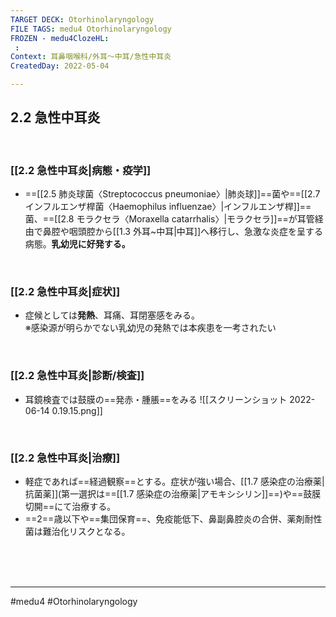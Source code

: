 ```yaml
---
TARGET DECK: Otorhinolaryngology
FILE TAGS: medu4 Otorhinolaryngology
FROZEN - medu4ClozeHL:
 : 
Context: 耳鼻咽喉科/外耳〜中耳/急性中耳炎
CreatedDay: 2022-05-04

---
```


## 2.2 急性中耳炎

<br>

### [[2.2 急性中耳炎|病態・疫学]]
* ==[[2.5 肺炎球菌〈Streptococcus pneumoniae〉|肺炎球]]==菌や==[[2.7 インフルエンザ桿菌〈Haemophilus influenzae〉|インフルエンザ桿]]==菌、==[[2.8 モラクセラ〈Moraxella catarrhalis〉|モラクセラ]]==が耳管経由で鼻腔や咽頭腔から[[1.3 外耳~中耳|中耳]]へ移行し、急激な炎症を呈する病態。**乳幼児に好発する。**
 
<!--ID: 1651896784250-->




<br>

### [[2.2 急性中耳炎|症状]]
* 症候としては**発熱**、耳痛、耳閉塞感をみる。  
※感染源が明らかでない乳幼児の発熱では本疾患を一考されたい





<br>

### [[2.2 急性中耳炎|診断/検査]]
* 耳鏡検査では鼓膜の==発赤・腫脹==をみる
![[スクリーンショット 2022-06-14 0.19.15.png]]
<!--ID: 1655136400884-->



<br>

### [[2.2 急性中耳炎|治療]]
* 軽症であれば==経過観察==とする。症状が強い場合、[[1.7 感染症の治療薬|抗菌薬]](第一選択は==[[1.7 感染症の治療薬|アモキシシリン]]==)や==鼓膜切開==にて治療する。
* ==2==歳以下や==集団保育==、免疫能低下、鼻副鼻腔炎の合併、薬剤耐性菌は難治化リスクとなる。
<!--ID: 1651896784259-->




<br><br><br>

---
#medu4 #Otorhinolaryngology 